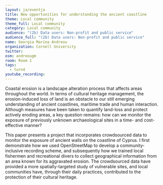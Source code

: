 ```yaml
---
layout: ja/eventja
title: New opportunities for understanding the ancient coastline
theme: Local community
theme_full: Local community
category: Local community
audience: "(2b) Data users: Non-profit and public service"
audience_full: "(2b) Data users: Non-profit and public service"
name: Georgia Marina Andreou
organization: Cornell University
twitter: 
osm: andreougm
room: Room 1
tags:
  - turn4
youtube_recording: 
---
```

Coastal erosion is a landscape alteration process that affects areas throughout the world. In terms of cultural heritage management, the erosion-induced loss of land is an obstacle to our still emerging understanding of ancient coastlines, maritime trade and human interaction. Although measures have been taken to quantify land-loss and protect actively eroding areas, a key question remains: how can we monitor the exposure of previously unknown archaeological sites in a time- and cost-effective manner? 

This paper presents a project that incorporates crowdsourced data to monitor the exposure of ancient walls on the coastline of Cyprus. I first demonstrate how we used OpenStreetMap to develop a community-inclusive recording scheme, and subsequently how we trained local fishermen and recreational divers to collect geographical information from an area known for its aggravated erosion. The crowdsourced data have provided a more spatially-targeted study of vulnerable sites, and local communities have, through their daily practices, contributed to the protection of their cultural heritage.

